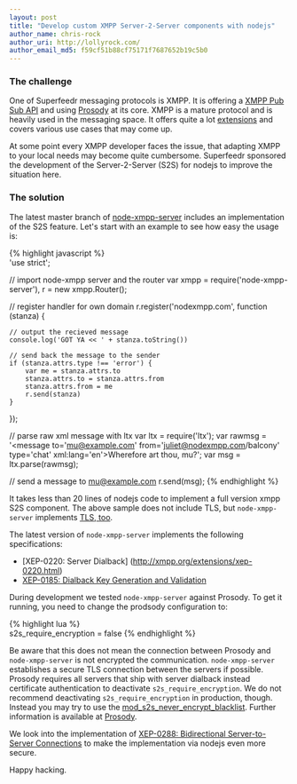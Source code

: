 ```yaml
---
layout: post
title: "Develop custom XMPP Server-2-Server components with nodejs"
author_name: chris-rock
author_uri: http://lollyrock.com/
author_email_md5: f59cf51b88cf75171f7687652b19c5b0
---
```


### The challenge

One of Superfeedr messaging protocols is XMPP. It is offering a [XMPP Pub Sub API](http://documentation.superfeedr.com/subscribers.html#xmpppubsub) and using [Prosody](http://blog.superfeedr.com/moving-to-prosody/) at its core. XMPP is a mature protocol and is heavily used in the messaging space. It offers quite a lot [extensions](http://xmpp.org/xmpp-protocols/xmpp-extensions/) and covers various use cases that may come up.

At some point every XMPP developer faces the issue, that adapting XMPP to your local needs may become quite cumbersome. Superfeedr sponsored the development of the Server-2-Server (S2S) for nodejs to improve the situation here.

### The solution

The latest master branch of [node-xmpp-server](https://github.com/node-xmpp/node-xmpp-server) includes an implementation of the S2S feature. Let's start with an example to see how easy the usage is:

{% highlight javascript %}  
'use strict';

// import node-xmpp server and the router
var xmpp = require('node-xmpp-server'),
    r = new xmpp.Router();

// register handler for own domain
r.register('nodexmpp.com', function (stanza) {

    // output the recieved message
    console.log('GOT YA << ' + stanza.toString())

    // send back the message to the sender
    if (stanza.attrs.type !== 'error') {
        var me = stanza.attrs.to
        stanza.attrs.to = stanza.attrs.from
        stanza.attrs.from = me
        r.send(stanza)
    }
});

// parse raw xml message with ltx
var ltx = require('ltx');
var rawmsg = '<message to=\'mu@example.com\' from=\'juliet@nodexmpp.com/balcony\' type=\'chat\' xml:lang=\'en\'><body>Wherefore art thou, mu?</body></message>';
var msg = ltx.parse(rawmsg);

// send a message to mu@example.com
r.send(msg);
{% endhighlight %}


It takes less than 20 lines of nodejs code to implement a full version xmpp S2S component. The above sample does not include TLS, but `node-xmpp-server` implements [TLS, too](https://github.com/node-xmpp/node-xmpp-server/blob/master/examples/s2s_echo_tls.js). 

The latest version of `node-xmpp-server` implements the following specifications:

 * [XEP-0220: Server Dialback] (http://xmpp.org/extensions/xep-0220.html)
 * [XEP-0185: Dialback Key Generation and Validation](http://xmpp.org/extensions/xep-0185.html) 

During development we tested `node-xmpp-server` against Prosody. To get it running, you need to change the prodsody configuration to:

{% highlight lua %}  
s2s_require_encryption = false
{% endhighlight %}

Be aware that this does not mean the connection between Prosody and `node-xmpp-server` is not encrypted the communication. `node-xmpp-server` establishes a secure TLS connection between the servers if possible. Prosody requires all servers that ship with server dialback instead certificate authentication to deactivate `s2s_require_encryption`. We do not recommend deactivating `s2s_require_encryption` in production, though. Instead you may try to use the [mod_s2s_never_encrypt_blacklist](https://code.google.com/p/prosody-modules/wiki/mod_s2s_never_encrypt_blacklist). Further information is available at [Prosody](https://prosody.im/doc/s2s).

We look into the implementation of [XEP-0288: Bidirectional Server-to-Server Connections](http://www.xmpp.org/extensions/xep-0288.html) to make the implementation via nodejs even more secure.

Happy hacking.




